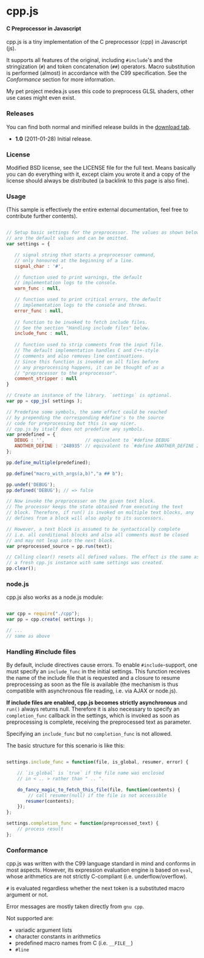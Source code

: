 cpp.js
========

#### C Preprocessor in Javascript ####

cpp.js is a tiny implementation of the C preprocessor (cpp) in Javascript (js).

It supports all features of the original, including `#include`'s and the
stringization (`#`) and token concatenation (`##`) operators. Macro substitution
is performed (almost) in accordance with the C99 specification. See the 
*Conformance* section for more information.

My pet project medea.js uses this code to preprocess GLSL shaders, other use
cases might even exist. 

### Releases ###

You can find both normal and minified release builds in the [download tab](https://github.com/acgessler/cpp.js/downloads).

 - __1.0__ (2011-01-28) Initial release. 

### License ###

Modified BSD license, see the LICENSE file for the full text. Means 
basically you can do everything with it, except claim you wrote it
and a copy of the license should always be distributed (a backlink
to this page is also fine).

### Usage ###

(This sample is effectively the entire external documentation, feel free to contribute further contents).

```javascript

// Setup basic settings for the preprocessor. The values as shown below
// are the default values and can be omitted.
var settings = { 

   // signal string that starts a preprocessor command, 
   // only honoured at the beginning of a line.
   signal_char : '#',

   // function used to print warnings, the default 
   // implementation logs to the console.
   warn_func : null,

   // function used to print critical errors, the default 
   // implementation logs to the console and throws.
   error_func : null,
   
   // function to be invoked to fetch include files.
   // See the section "Handling include files" below.
   include_func : null,
   
   // function used to strip comments from the input file.
   // The default implementation handles C and C++-style
   // comments and also removes line continuations.
   // Since this function is invoked on all files before
   // any preprocessing happens, it can be thought of as a 
   // "preprocessor to the preprocessor".
   comment_stripper : null
}

// Create an instance of the library. `settings` is optional.
var pp = cpp_js( settings );

// Predefine some symbols, the same effect could be reached
// by prepending the corresponding #define's to the source
// code for preprocessing but this is way nicer.
// cpp.js by itself does not predefine any symbols.
var predefined = {
   DEBUG : '',               // equivalent to `#define DEBUG`
   ANOTHER_DEFINE : '248935' // equivalent to `#define ANOTHER_DEFINE 248935`
};

pp.define_multiple(predefined);

pp.define("macro_with_args(a,b)","a ## b");

pp.undef('DEBUG');
pp.defined('DEBUG'); // => false

// Now invoke the preprocesser on the given text block.
// The processor keeps the state obtained from executing the text 
// block. Therefore, if run() is invoked on multiple text blocks, any
// defines from a block will also apply to its successors.

// However, a text block is assumed to be syntactically complete 
// i.e. all conditional blocks and also all comments must be closed
// and may not leap into the next block.
var preprocessed_source = pp.run(text);

// Calling clear() resets all defined values. The effect is the same as if
// a fresh cpp.js instance with same settings was created.
pp.clear();

```

### node.js ###

cpp.js also works as a node.js module:


```javascript

var cpp = require("./cpp");
var pp = cpp.create( settings );

// ...
// same as above

```

### Handling #include files ###

By default, include directives cause errors. To enable `#include`-support, one
must specify an `include_func` in the initial settings. This function receives
the name of the include file that is requested and a closure to resume
preprocessing as soon as the file is available (the mechanism is thus 
compatible with asynchronous file reading, i.e. via AJAX or node.js).

**If include files are enabled, cpp.js becomes strictly asynchronous** and
`run()` always returns null. Therefore it is also necessary to specify an
`completion_func` callback in the settings, which is invoked as soon as 
preprocessing is complete, receiving the preprocessed text as parameter.

Specifying an `include_func` but no `completion_func` is not allowed.

The basic structure for this scenario is like this:

```javascript

settings.include_func = function(file, is_global, resumer, error) {

	// `is_global` is `true` if the file name was enclosed
	// in < .. > rather than " .. ".

    do_fancy_magic_to_fetch_this_file(file, function(contents) {
		// call resumer(null) if the file is not accessible
	   resumer(contents);
	});
};

settings.completion_func = function(preprocessed_text) {
    // process result
};
```

### Conformance ###

cpp.js was written with the C99 language standard in mind and conforms in most
aspects. However, its expression evaluation engine is based on `eval`, whose
arithmetics are not strictly C-compliant (i.e. underflow/overflow).

`#` is evaluated regardless whether the next token is a substituted macro
argument or not.

Error messages are mostly taken directly from `gnu cpp`.

Not supported are:
  
 - variadic argument lists
 - character constants in arithmetics
 - predefined macro names from C (i.e. `__FILE__`)
 - `#line`




